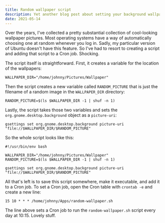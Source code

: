```yaml
---
title: Random wallpaper script
description: Yet another blog post about setting your background wallpaper using a bash script. I know; revolutionary stuff.
date: 2021-05-14
---
```


Over the years, I've collected a pretty substantial collection of cool-looking wallpaper pictures. Most operating systems have a way of automatically choosing one at random whenever you log in. Sadly, my particular version of Ubuntu doesn't have this feature. So I've had to resort to creating a script and adding that script to a Cron job. Shocking.

The script itself is straightforward. First, it creates a variable for the location of the wallpapers:

```shell
WALLPAPER_DIR="/home/johnny/Pictures/Wallpaper"
```

Then the script creates a new variable called `RANDOM_PICTURE` that is just the filename of a random image in the `WALLPAPER_DIR` directory:

```shell
RANDOM_PICTURE=$(ls $WALLPAPER_DIR -1 | shuf -n 1)
```

Lastly, the script takes those two variables and sets the `org.gnome.desktop.background` object as a `picture-uri`:

```shell
gsettings set org.gnome.desktop.background picture-uri "file://$WALLPAPER_DIR/$RANDOM_PICTURE"
```

So the whole script looks like this:

```shell
#!/usr/bin/env bash

WALLPAPER_DIR="/home/johnny/Pictures/Wallpaper"
RANDOM_PICTURE=$(ls $WALLPAPER_DIR -1 | shuf -n 1)

gsettings set org.gnome.desktop.background picture-uri "file://$WALLPAPER_DIR/$RANDOM_PICTURE"
```

All that's left is to save this script somewhere, make it executable, and add it to a Cron job. To set a Cron job, open the Cron table with `crontab -e` and create a new line:

```shell
15 10 * * * /home/johnny/Apps/random-wallpaper.sh
```

The line above sets a Cron job to run the `random-wallpaper.sh` script every day at 10:15. Lovely stuff.

